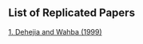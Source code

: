 ## List of Replicated Papers

[1. Dehejia and Wahba (1999)](<Replication/dehejia and wahba/table.md>)
